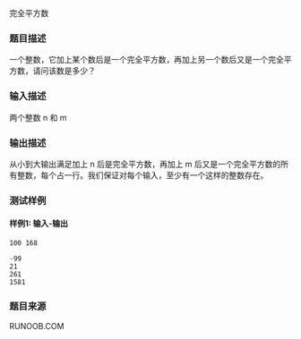 完全平方数

### 题目描述

一个整数，它加上某个数后是一个完全平方数，再加上另一个数后又是一个完全平方数，请问该数是多少？

### 输入描述

两个整数 n 和 m

### 输出描述

从小到大输出满足加上 n 后是完全平方数，再加上 m 后又是一个完全平方数的所有整数，每个占一行。我们保证对每个输入，至少有一个这样的整数存在。

### 测试样例

#### 样例1: 输入-输出

```
100 168
```

```
-99
21
261
1581
```

### 题目来源

RUNOOB.COM